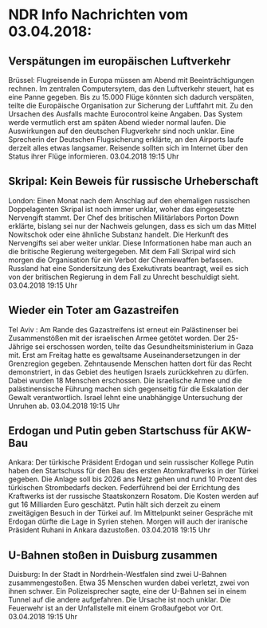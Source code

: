 # NDR Info Nachrichten vom 03.04.2018:


## Verspätungen im europäischen Luftverkehr
Brüssel:		Flugreisende in Europa müssen am Abend mit Beeinträchtigungen rechnen. Im zentralen Computersytem, das den Luftverkehr steuert, hat es eine Panne gegeben. Bis zu 15.000 Flüge könnten sich
dadurch verspäten, teilte die Europäische Organisation zur Sicherung der Luftfahrt mit. Zu den Ursachen des Ausfalls machte Eurocontrol keine Angaben. Das System werde vermutlich erst am späten Abend wieder normal laufen. Die Auswirkungen auf den deutschen Flugverkehr sind noch unklar. Eine Sprecherin der Deutschen Flugsicherung erklärte, an den Airports laufe derzeit alles etwas langsamer. Reisende sollten sich im Internet über den Status ihrer Flüge informieren. 03.04.2018 19:15 Uhr 

## Skripal: Kein Beweis für russische Urheberschaft
London:		Einen Monat nach dem Anschlag auf den ehemaligen russischen Doppelagenten Skripal ist noch immer unklar, woher das eingesetzte Nervengift stammt. Der Chef des britischen Militärlabors Porton Down erklärte, bislang sei nur der Nachweis gelungen, dass es sich um das Mittel Nowitschok oder eine ähnliche Substanz handelt. Die Herkunft des Nervengifts sei aber weiter unklar. Diese Informationen habe man auch an die britische Regierung weitergegeben. Mit dem Fall Skripal wird sich morgen die Organisation für ein Verbot der Chemiewaffen befassen. Russland hat eine Sondersitzung des Exekutivrats beantragt, weil es sich von der britischen Regierung in dem Fall zu Unrecht beschuldigt sieht. 03.04.2018 19:15 Uhr 

## Wieder ein Toter am Gazastreifen
Tel Aviv : Am Rande des Gazastreifens ist erneut ein Palästinenser bei Zusammenstößen mit der israelischen Armee getötet worden. Der 25-Jährige sei erschossen worden, teilte das Gesundheitsministerium in Gaza mit. Erst am Freitag hatte es gewaltsame Auseinandersetzungen in der Grenzregion gegeben. Zehntausende Menschen hatten dort für das Recht demonstriert, in das Gebiet des heutigen Israels zurückkehren zu dürfen. Dabei wurden 18 Menschen erschossen. Die israelische Armee und die palästinensische Führung machen sich gegenseitig für die Eskalation der Gewalt verantwortlich. Israel lehnt eine unabhängige Untersuchung der Unruhen ab. 03.04.2018 19:15 Uhr 

## Erdogan und Putin geben Startschuss für AKW-Bau
Ankara: Der türkische Präsident Erdogan und sein russischer Kollege Putin haben den Startschuss für den Bau des ersten Atomkraftwerks in der Türkei gegeben. Die Anlage soll bis 2026 ans Netz gehen und rund 10 Prozent des türkischen Strombedarfs decken. Federführend bei der Errichtung des Kraftwerks ist der russische Staatskonzern Rosatom. Die Kosten werden auf gut 16 Milliarden Euro geschätzt. Putin hält sich derzeit zu einem zweitägigen Besuch in der Türkei auf. Im Mittelpunkt seiner Gespräche mit Erdogan dürfte die Lage in Syrien stehen. Morgen will auch der iranische Präsident Ruhani in Ankara dazustoßen. 03.04.2018 19:15 Uhr 

## U-Bahnen stoßen in Duisburg zusammen
Duisburg: In der Stadt in Nordrhein-Westfalen sind zwei U-Bahnen zusammengestoßen. Etwa 35 Menschen wurden dabei verletzt, zwei von ihnen schwer. Ein Polizeisprecher sagte, eine der U-Bahnen sei in einem Tunnel auf die andere aufgefahren. Die Ursache ist noch unklar. Die Feuerwehr ist an der Unfallstelle mit einem Großaufgebot vor Ort. 03.04.2018 19:15 Uhr 
